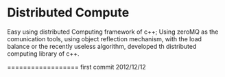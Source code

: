 Distributed Compute
==================

Easy using distributed Computing framework of c++; 
Using zeroMQ as the comunication tools, using object reflection mechanism, with the load balance or the recently useless algorithm, developed th distributed computing library of c++.

==================
first commit 2012/12/12
